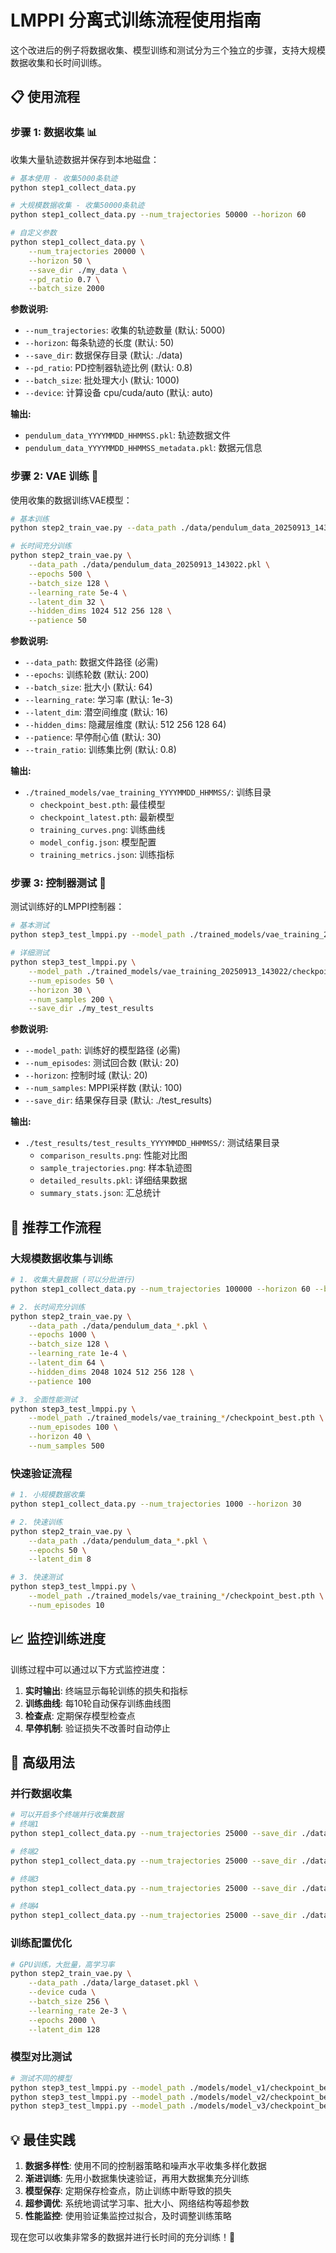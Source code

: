 # LMPPI 分离式训练流程使用指南

这个改进后的例子将数据收集、模型训练和测试分为三个独立的步骤，支持大规模数据收集和长时间训练。

## 📋 使用流程

### 步骤 1: 数据收集 📊

收集大量轨迹数据并保存到本地磁盘：

```bash
# 基本使用 - 收集5000条轨迹
python step1_collect_data.py

# 大规模数据收集 - 收集50000条轨迹
python step1_collect_data.py --num_trajectories 50000 --horizon 60

# 自定义参数
python step1_collect_data.py \
    --num_trajectories 20000 \
    --horizon 50 \
    --save_dir ./my_data \
    --pd_ratio 0.7 \
    --batch_size 2000
```

**参数说明:**
- `--num_trajectories`: 收集的轨迹数量 (默认: 5000)
- `--horizon`: 每条轨迹的长度 (默认: 50)
- `--save_dir`: 数据保存目录 (默认: ./data)
- `--pd_ratio`: PD控制器轨迹比例 (默认: 0.8)
- `--batch_size`: 批处理大小 (默认: 1000)
- `--device`: 计算设备 cpu/cuda/auto (默认: auto)

**输出:**
- `pendulum_data_YYYYMMDD_HHMMSS.pkl`: 轨迹数据文件
- `pendulum_data_YYYYMMDD_HHMMSS_metadata.pkl`: 数据元信息

### 步骤 2: VAE 训练 🧠

使用收集的数据训练VAE模型：

```bash
# 基本训练
python step2_train_vae.py --data_path ./data/pendulum_data_20250913_143022.pkl

# 长时间充分训练
python step2_train_vae.py \
    --data_path ./data/pendulum_data_20250913_143022.pkl \
    --epochs 500 \
    --batch_size 128 \
    --learning_rate 5e-4 \
    --latent_dim 32 \
    --hidden_dims 1024 512 256 128 \
    --patience 50
```

**参数说明:**
- `--data_path`: 数据文件路径 (必需)
- `--epochs`: 训练轮数 (默认: 200)
- `--batch_size`: 批大小 (默认: 64)
- `--learning_rate`: 学习率 (默认: 1e-3)
- `--latent_dim`: 潜空间维度 (默认: 16)
- `--hidden_dims`: 隐藏层维度 (默认: 512 256 128 64)
- `--patience`: 早停耐心值 (默认: 30)
- `--train_ratio`: 训练集比例 (默认: 0.8)

**输出:**
- `./trained_models/vae_training_YYYYMMDD_HHMMSS/`: 训练目录
  - `checkpoint_best.pth`: 最佳模型
  - `checkpoint_latest.pth`: 最新模型
  - `training_curves.png`: 训练曲线
  - `model_config.json`: 模型配置
  - `training_metrics.json`: 训练指标

### 步骤 3: 控制器测试 🎯

测试训练好的LMPPI控制器：

```bash
# 基本测试
python step3_test_lmppi.py --model_path ./trained_models/vae_training_20250913_143022/checkpoint_best.pth

# 详细测试
python step3_test_lmppi.py \
    --model_path ./trained_models/vae_training_20250913_143022/checkpoint_best.pth \
    --num_episodes 50 \
    --horizon 30 \
    --num_samples 200 \
    --save_dir ./my_test_results
```

**参数说明:**
- `--model_path`: 训练好的模型路径 (必需)
- `--num_episodes`: 测试回合数 (默认: 20)
- `--horizon`: 控制时域 (默认: 20)
- `--num_samples`: MPPI采样数 (默认: 100)
- `--save_dir`: 结果保存目录 (默认: ./test_results)

**输出:**
- `./test_results/test_results_YYYYMMDD_HHMMSS/`: 测试结果目录
  - `comparison_results.png`: 性能对比图
  - `sample_trajectories.png`: 样本轨迹图
  - `detailed_results.pkl`: 详细结果数据
  - `summary_stats.json`: 汇总统计

## 🚀 推荐工作流程

### 大规模数据收集与训练

```bash
# 1. 收集大量数据 (可以分批进行)
python step1_collect_data.py --num_trajectories 100000 --horizon 60 --batch_size 5000

# 2. 长时间充分训练
python step2_train_vae.py \
    --data_path ./data/pendulum_data_*.pkl \
    --epochs 1000 \
    --batch_size 128 \
    --learning_rate 1e-4 \
    --latent_dim 64 \
    --hidden_dims 2048 1024 512 256 128 \
    --patience 100

# 3. 全面性能测试
python step3_test_lmppi.py \
    --model_path ./trained_models/vae_training_*/checkpoint_best.pth \
    --num_episodes 100 \
    --horizon 40 \
    --num_samples 500
```

### 快速验证流程

```bash
# 1. 小规模数据收集
python step1_collect_data.py --num_trajectories 1000 --horizon 30

# 2. 快速训练
python step2_train_vae.py \
    --data_path ./data/pendulum_data_*.pkl \
    --epochs 50 \
    --latent_dim 8

# 3. 快速测试
python step3_test_lmppi.py \
    --model_path ./trained_models/vae_training_*/checkpoint_best.pth \
    --num_episodes 10
```

## 📈 监控训练进度

训练过程中可以通过以下方式监控进度：

1. **实时输出**: 终端显示每轮训练的损失和指标
2. **训练曲线**: 每10轮自动保存训练曲线图
3. **检查点**: 定期保存模型检查点
4. **早停机制**: 验证损失不改善时自动停止

## 🔧 高级用法

### 并行数据收集
```bash
# 可以开启多个终端并行收集数据
# 终端1
python step1_collect_data.py --num_trajectories 25000 --save_dir ./data_batch1

# 终端2  
python step1_collect_data.py --num_trajectories 25000 --save_dir ./data_batch2

# 终端3
python step1_collect_data.py --num_trajectories 25000 --save_dir ./data_batch3

# 终端4
python step1_collect_data.py --num_trajectories 25000 --save_dir ./data_batch4
```

### 训练配置优化
```bash
# GPU训练，大批量，高学习率
python step2_train_vae.py \
    --data_path ./data/large_dataset.pkl \
    --device cuda \
    --batch_size 256 \
    --learning_rate 2e-3 \
    --epochs 2000 \
    --latent_dim 128
```

### 模型对比测试
```bash
# 测试不同的模型
python step3_test_lmppi.py --model_path ./models/model_v1/checkpoint_best.pth --save_dir ./results_v1
python step3_test_lmppi.py --model_path ./models/model_v2/checkpoint_best.pth --save_dir ./results_v2
python step3_test_lmppi.py --model_path ./models/model_v3/checkpoint_best.pth --save_dir ./results_v3
```

## 💡 最佳实践

1. **数据多样性**: 使用不同的控制器策略和噪声水平收集多样化数据
2. **渐进训练**: 先用小数据集快速验证，再用大数据集充分训练  
3. **模型保存**: 定期保存检查点，防止训练中断导致的损失
4. **超参调优**: 系统地调试学习率、批大小、网络结构等超参数
5. **性能监控**: 使用验证集监控过拟合，及时调整训练策略

现在您可以收集非常多的数据并进行长时间的充分训练！🎉
